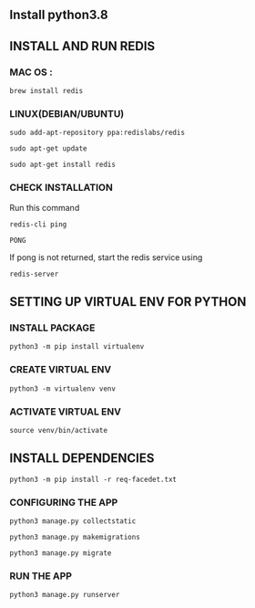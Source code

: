 ##  Install python3.8

## INSTALL AND RUN REDIS
### MAC OS : 
`brew install redis `

### LINUX(DEBIAN/UBUNTU)

`sudo add-apt-repository ppa:redislabs/redis`

`sudo apt-get update`

`sudo apt-get install redis`

### CHECK INSTALLATION

Run this command

`redis-cli ping`

`PONG`

If pong is not returned, start the redis service using 

`redis-server`


## SETTING UP VIRTUAL ENV FOR PYTHON

### INSTALL PACKAGE

`python3 -m pip install virtualenv`


### CREATE VIRTUAL ENV

`python3 -m virtualenv venv`

### ACTIVATE VIRTUAL ENV

`source venv/bin/activate`


## INSTALL DEPENDENCIES

`python3 -m pip install -r req-facedet.txt`


### CONFIGURING THE APP

`python3 manage.py collectstatic`

`python3 manage.py makemigrations`

`python3 manage.py migrate`


### RUN THE APP

`python3 manage.py runserver` 

